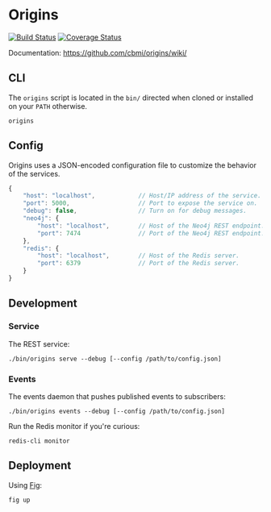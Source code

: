 # Origins

[![Build Status](https://travis-ci.org/cbmi/origins.png?branch=master)](https://travis-ci.org/cbmi/origins) [![Coverage Status](https://coveralls.io/repos/cbmi/origins/badge.png)](https://coveralls.io/r/cbmi/origins)

Documentation: https://github.com/cbmi/origins/wiki/

## CLI

The `origins` script is located in the `bin/` directed when cloned or installed on your `PATH` otherwise.

```
origins
```

## Config

Origins uses a JSON-encoded configuration file to customize the behavior of the services.

```javascript
{
    "host": "localhost",            // Host/IP address of the service.
    "port": 5000,                   // Port to expose the service on.
    "debug": false,                 // Turn on for debug messages.
    "neo4j": {
        "host": "localhost",        // Host of the Neo4j REST endpoint.
        "port": 7474                // Port of the Neo4j REST endpoint.
    },
    "redis": {
        "host": "localhost",        // Host of the Redis server.
        "port": 6379                // Port of the Redis server.
    }
}
```

## Development

### Service

The REST service:

```
./bin/origins serve --debug [--config /path/to/config.json]
```

### Events

The events daemon that pushes published events to subscribers:

```
./bin/origins events --debug [--config /path/to/config.json]
```

Run the Redis monitor if you're curious:

```
redis-cli monitor
```

## Deployment

Using [Fig](http://fig.sh):

```
fig up
```
